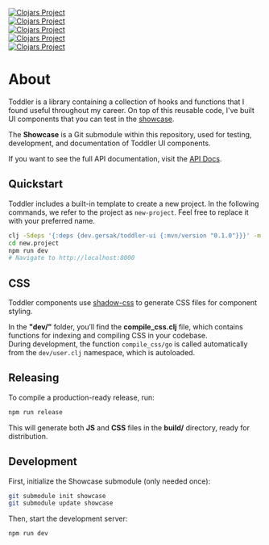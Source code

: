 

[![Clojars Project](https://img.shields.io/clojars/v/dev.gersak/toddler.svg)](https://clojars.org/dev.gersak/toddler)  
[![Clojars Project](https://img.shields.io/clojars/v/dev.gersak/toddler-ui.svg)](https://clojars.org/dev.gersak/toddler-ui)  
[![Clojars Project](https://img.shields.io/clojars/v/dev.gersak/toddler-theme.svg)](https://clojars.org/dev.gersak/toddler-theme)  
[![Clojars Project](https://img.shields.io/clojars/v/dev.gersak/toddler-icons.svg)](https://clojars.org/dev.gersak/toddler-icons)  
[![Clojars Project](https://img.shields.io/clojars/v/dev.gersak/toddler-graphql.svg)](https://clojars.org/dev.gersak/toddler-graphql)  


# About
Toddler is a library containing a collection of hooks and functions that I found useful throughout my career.
On top of this reusable code, I've built UI components that you can test in the [showcase](https://gersak.github.io/toddler).

The **Showcase** is a Git submodule within this repository, used for testing, development, and documentation of Toddler UI components.

If you want to see the full API documentation, visit the [API Docs](https://gersak.github.io/toddler/codox/index.html).

## Quickstart
Toddler includes a built-in template to create a new project. In the following commands,
we refer to the project as `new-project`. Feel free to replace it with your preferred name.

```sh
clj -Sdeps '{:deps {dev.gersak/toddler-ui {:mvn/version "0.1.0"}}}' -m toddler.start new.project
cd new.project
npm run dev
# Navigate to http://localhost:8000
```

## CSS
Toddler components use [shadow-css](https://github.com/thheller/shadow-css.git) to generate CSS files for component styling.

In the **"dev/"** folder, you’ll find the **compile_css.clj** file, which contains functions for indexing and compiling CSS in your codebase.  
During development, the function ```compile_css/go``` is called automatically from the `dev/user.clj` namespace, which is autoloaded.

## Releasing
To compile a production-ready release, run:

```sh
npm run release
```

This will generate both **JS** and **CSS** files in the **build/** directory, ready for distribution.

## Development
First, initialize the Showcase submodule (only needed once):

```sh
git submodule init showcase
git submodule update showcase
```

Then, start the development server:

```sh
npm run dev
```

